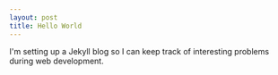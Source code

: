 ```yaml
---
layout: post
title: Hello World
---
```


I'm setting up a Jekyll blog so I can keep track of interesting problems during web development.
